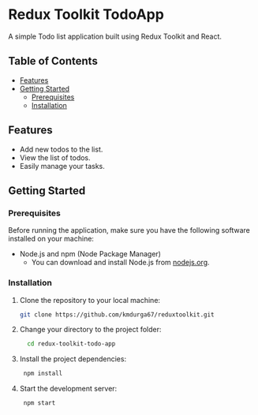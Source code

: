 # Redux Toolkit TodoApp

A simple Todo list application built using Redux Toolkit and React.

## Table of Contents
- [Features](#features)
- [Getting Started](#getting-started)
  - [Prerequisites](#prerequisites)
  - [Installation](#installation)


## Features

- Add new todos to the list.
- View the list of todos.
- Easily manage your tasks.

## Getting Started

### Prerequisites

Before running the application, make sure you have the following software installed on your machine:

- Node.js and npm (Node Package Manager)
  - You can download and install Node.js from [nodejs.org](https://nodejs.org/).

### Installation

1. Clone the repository to your local machine:

   ```bash
   git clone https://github.com/kmdurga67/reduxtoolkit.git

2. Change your directory to the project folder:

    ```bash
      cd redux-toolkit-todo-app

3. Install the project dependencies:

    ```bash
     npm install

4. Start the development server:

    ```bash
     npm start